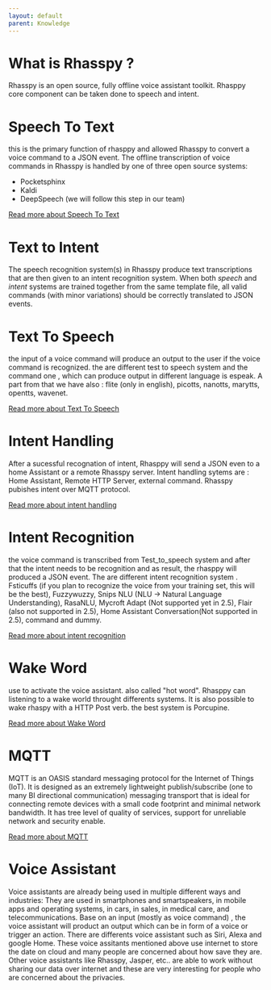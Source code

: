 ```yaml
---
layout: default
parent: Knowledge
---
```


# What is Rhasspy ?
Rhasspy is an open source, fully offline voice assistant toolkit.
Rhasppy core component can be taken done to speech and intent.

# Speech To Text
this is the primary function of rhasppy and allowed Rhasspy to convert a voice command to a JSON event.
The offline transcription of voice commands in Rhasspy is handled by one of three open source systems:

- Pocketsphinx
- Kaldi
- DeepSpeech (we will follow this step in our team)

[Read more about Speech To Text](/pages/knowledge/speech-to-text)

# Text to Intent
The speech recognition system(s) in Rhasspy produce text transcriptions that are then given to an intent recognition 
system. When both *speech* and *intent* systems are trained together from the same template file, 
all valid commands (with minor variations) should be correctly translated to JSON events.

# Text To Speech
the input of a voice command will produce an output to the user if the voice command is recognized.
the are different test to speech system and the command one , which can produce output in  different language is espeak. 
A part from that we have also : flite (only in english), picotts, nanotts, marytts, opentts, wavenet.

[Read more about Text To Speech](/pages/knowledge/text-to-speech)

# Intent Handling
After a sucessful recognation of intent, Rhasppy will send a JSON even to a home Assistant or a remote Rhasspy server.
Intent handling sytems are : Home Assistant, Remote HTTP Server, external command. Rhasspy pubishes intent over MQTT 
protocol.

[Read more about intent handling](/pages/knowledge/intent-handling)

# Intent Recognition

the voice command is transcribed from Test_to_speech system and after that the intent needs to be recognition and as 
result, the rhasppy will produced a JSON event. The are different intent recognition system .
Fsticuffs (if you plan  to recognize the voice from your training set, this will be the best), Fuzzywuzzy, 
Snips NLU (NLU -> Natural Language Understanding), RasaNLU, Mycroft Adapt (Not supported yet in 2.5), 
Flair (also not supported in 2.5), Home Assistant Conversation(Not supported in 2.5), command and dummy.

[Read more about intent recognition](/pages/knowledge/intent-recognition)

# Wake Word
use to activate the voice assistant. also called "hot word".
Rhasppy can listening to a wake world throught differents systems. It is also possible to wake rhaspy with a 
HTTP Post verb. the best system is Porcupine.

[Read more about Wake Word](/pages/knowledge/wake-word)

# MQTT
MQTT is an OASIS standard messaging protocol for the Internet of Things (IoT). It is designed as an extremely 
lightweight publish/subscribe (one to many BI directional communication) messaging transport that is ideal for 
connecting remote devices with a small code footprint and minimal network bandwidth. It has tree level of quality of 
services, support for unreliable network and security enable.

[Read more about MQTT](/pages/knowledge/mqtt)

# Voice Assistant

Voice assistants are already being used in multiple different ways and industries: They are used in smartphones and 
smartspeakers, in mobile apps and operating systems, in cars, in sales, in medical care, and telecommunications.
Base on an input (mostly as voice command) , the voice assistant will product an output which can be in form of a 
voice or trigger an action.
There are differents voice assistant such as Siri, Alexa and google Home.
These voice assitants mentioned above  use internet to store the date on cloud and many  people are concerned about 
how save they are. 
Other voice assistants like Rhasspy, Jasper, etc.. are able to work without sharing our data over internet and these 
are very interesting for people who are concerned about the privacies.
